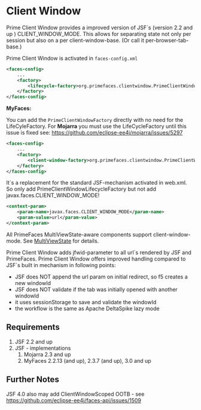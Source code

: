# Client Window

Prime Client Window provides a improved version of JSF´s (version 2.2 and up ) CLIENT_WINDOW_MODE.
This allows for separating state not only per session but also on a per client-window-base.
(Or call it per-browser-tab-base.)


Prime Client Window is activated in `faces-config.xml`
```xml
<faces-config>
    ...
    <factory>
        <lifecycle-factory>org.primefaces.clientwindow.PrimeClientWindowLifecycleFactory</lifecycle-factory>
    </factory>
</faces-config>
```

**MyFaces:**

You can add the `PrimeClientWindowFactory` directly with no need for the LifeCyleFactory. 
For **Mojarra** you must use the LifeCycleFactory until this issue is fixed see: https://github.com/eclipse-ee4j/mojarra/issues/5297
```xml
<faces-config>
    ...
    <factory>
        <client-window-factory>org.primefaces.clientwindow.PrimeClientWindowFactory</client-window-factory>
    </factory>
</faces-config>
```


It´s a replacement for the standard JSF-mechanism activated in web.xml. So only add PrimeClientWindowLifecycleFactory
but not add javax.faces.CLIENT_WINDOW_MODE!
```xml
<context-param>
    <param-name>javax.faces.CLIENT_WINDOW_MODE</param-name>
    <param-value>url</param-value>
</context-param>
```

All PrimeFaces MultiViewState-aware components support client-window-mode.
See [MultiViewState](core/multiviewstate.md) for details.

Prime Client Window adds jfwid-parameter to all url´s rendered by JSF and PrimeFaces.
Prime Client Window offers improved handling compared to JSF´s built in mechanism in following points:
* JSF does NOT append the url param on initial redirect, so f5 creates a new windowId
* JSF does NOT validate if the tab was initially opened with another windowId
* it uses sessionStorage to save and validate the windowId
* the workflow is the same as Apache DeltaSpike lazy mode

## Requirements
1. JSF 2.2 and up
2. JSF - implementations
   1. Mojarra 2.3 and up
   2. MyFaces 2.2.13 (and up), 2.3.7 (and up), 3.0 and up


## Further Notes
JSF 4.0 also may add ClientWindowScoped OOTB - see https://github.com/eclipse-ee4j/faces-api/issues/1509